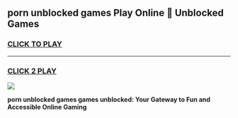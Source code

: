 
## porn unblocked games Play Online 👋 Unblocked Games
<h3>
<a href="https://premium.freeplayer.one?title=porn_unblocked_games&ref=19F">CLICK TO PLAY</a></h3>
<hr>

<h3>
<a href="https://premium.freeplayer.one?title=porn_unblocked_games&ref=19F">CLICK 2 PLAY</a>
  
</h3>

<a href="https://premium.freeplayer.one?title=porn_unblocked_games&ref=19F"><img src="https://clearcache.store/games.png"></a>


**porn unblocked games games unblocked: Your Gateway to Fun and Accessible Online Gaming**
